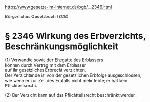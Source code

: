 https://www.gesetze-im-internet.de/bgb/__2346.html

Bürgerliches Gesetzbuch (BGB)

# § 2346 Wirkung des Erbverzichts, Beschränkungsmöglichkeit

(1) Verwandte sowie der Ehegatte des Erblassers  
können durch Vertrag mit dem Erblasser  
auf ihr gesetzliches Erbrecht verzichten.  
Der Verzichtende ist von der gesetzlichen Erbfolge ausgeschlossen,  
wie wenn er zur Zeit des Erbfalls nicht mehr lebte; er hat kein Pflichtteilsrecht.

(2) Der Verzicht kann auf das Pflichtteilsrecht beschränkt werden.
